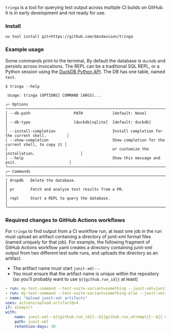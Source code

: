 `tringa` is a tool for querying test output across multiple CI builds on GitHub.
It is in early development and not ready for use.

### Install
```
uv tool install git+https://github.com/dandavison/tringa
```

### Example usage

Some commands print to the terminal, 
By default the database is `duckdb` and persists across invocations.
The REPL can be a traditional SQL REPL, or a Python session using the [DuckDB Python API](https://duckdb.org/docs/api/python/overview.html).
The DB has one table, named `test`.

```
$ tringa --help

 Usage: tringa [OPTIONS] COMMAND [ARGS]...

╭─ Options ──────────────────────────────────────────────────────────────────────────────────────╮
│ --db-path                   PATH             [default: None]                                   │
│ --db-type                   [duckdb|sqlite]  [default: duckdb]                                 │
│ --install-completion                         Install completion for the current shell.         │
│ --show-completion                            Show completion for the current shell, to copy it │
│                                              or customize the installation.                    │
│ --help                                       Show this message and exit.                       │
╰────────────────────────────────────────────────────────────────────────────────────────────────╯
╭─ Commands ─────────────────────────────────────────────────────────────────────────────────────╮
│ dropdb   Delete the database.                                                                  │
│ pr       Fetch and analyze test results from a PR.                                             │
│ repl     Start a REPL to query the database.                                                   │
╰────────────────────────────────────────────────────────────────────────────────────────────────╯
```

### Required changes to GitHub Actions workflows

For `tringa` to find output from a CI workflow run, at least one job in the run must upload an artifact containing a directory of junit-xml format files (named uniquely for that job).
For example, the following fragment of GitHub Actions workflow yaml creates a directory containing junit-xml output from two different test suite runs, and uploads the directory as an artifact.
- The artifact name must start `junit-xml--`.
- You must ensure that the artifact name is unique within the repository (so you'll probably want to use `${{github.run_id}}` at least)

```yaml
- run: my-test-command --test-suite-variant=something --junit-xml=junit-xml/${{ matrix.python }}-${{ matrix.os }}-something.xml
- run: my-test-command --test-suite-variant=something-else --junit-xml=junit-xml/${{ matrix.python }}-${{ matrix.os }}-something-else.xml
- name: "Upload junit-xml artifacts"
uses: actions/upload-artifact@v4
if: always()
with:
    name: junit-xml--${{github.run_id}}--${{github.run_attempt}}--${{ matrix.python }}--${{ matrix.os }}
    path: junit-xml
    retention-days: 30
```
